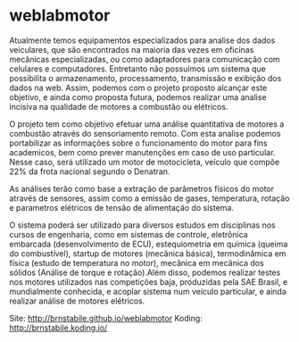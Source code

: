 # weblabmotor

Atualmente temos equipamentos especializados para analise dos dados veiculares, que são encontrados na maioria das vezes em oficinas mecânicas especializadas, ou como adaptadores para comunicação com celulares e computadores. Entretanto não possuímos um sistema que possibilita o armazenamento, processamento, transmissão e exibição dos dados na web. Assim, podemos com o projeto proposto alcançar este objetivo, e ainda como proposta futura, podemos realizar uma analise incisiva na qualidade de motores a combustão ou elétricos.

O projeto tem como objetivo efetuar uma análise quantitativa de motores a combustão através do sensoriamento remoto. Com esta analise podemos portabilizar as informações sobre o funcionamento do motor para fins academicos, bem como prever manutenções em caso de uso particular. Nesse caso, será utilizado um motor de motocicleta, veículo que compõe 22% da frota nacional segundo o Denatran.

As análises terão como base a extração de parâmetros físicos do motor através de sensores, assim como a emissão de gases, temperatura, rotação e parametros elétricos de tensão de alimentação do sistema.

O sistema poderá ser utilizado para diversos estudos em disciplinas nos cursos de engenharia, como em sistemas de controle, eletrônica embarcada (desenvolvimento de ECU), estequiometria em química (queima do combustível), startup de motores (mecânica básica), termodinâmica em física (estudo de temperatura no motor), mecânica em mecânica dos sólidos (Análise de torque e rotação).Além disso, podemos realizar testes nos motores utilizados nas competições baja, produzidas pela SAE Brasil, e mundialmente conhecida, e acoplar sistema num veículo particular, e ainda realizar análise de motores elétricos.


Site: http://brnstabile.github.io/weblabmotor
Koding: http://brnstabile.koding.io/
